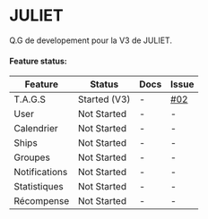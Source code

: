 # JULIET
Q.G de developement pour la V3 de JULIET.

#### Feature status:

| Feature          | Status                              | Docs         | Issue          |
|------------------|-------------------------------------|--------------|----------------|
| T.A.G.S          |                        Started (V3) |            - |    [#02][0002] |
| User             |                         Not Started |            - |              - |
| Calendrier       |                         Not Started |            - |              - |
| Ships            |                         Not Started |            - |              - |
| Groupes          |                         Not Started |            - |              - |
| Notifications    |                         Not Started |            - |              - |
| Statistiques     |                         Not Started |            - |              - |
| Récompense       |                         Not Started |            - |              - |


 [0002]: https://github.com/Superd22/JULIET/issues/2
